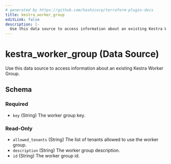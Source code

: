 ```yaml
---
# generated by https://github.com/hashicorp/terraform-plugin-docs
title: kestra_worker_group
editLink: false
description: |-
  Use this data source to access information about an existing Kestra Worker Group.
---
```


# kestra_worker_group (Data Source)

Use this data source to access information about an existing Kestra Worker Group.



<!-- schema generated by tfplugindocs -->
## Schema

### Required

- `key` (String) The worker group key.

### Read-Only

- `allowed_tenants` (String) The list of tenants allowed to use the worker group.
- `description` (String) The worker group description.
- `id` (String) The worker group id.
